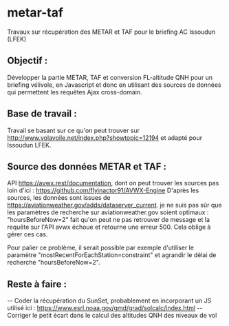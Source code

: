 # metar-taf
Travaux sur récupération des METAR et TAF pour le briefing AC Issoudun (LFEK)


Objectif :
--------
Développer la partie METAR, TAF et conversion FL-altitude QNH pour un briefing vélivole, en Javascript et donc en utilisant des sources de données qui permettent les requêtes Ajax cross-domain.


Base de travail :
---------------
Travail se basant sur ce qu'on peut trouver sur http://www.volavoile.net/index.php?showtopic=12194 et adapté pour Issoudun LFEK.


Source des données METAR et TAF :
-------------------------------
API https://avwx.rest/documentation, dont on peut trouver les sources pas loin d'ici : https://github.com/flyinactor91/AVWX-Engine
D'après les sources, les données sont issues de https://aviationweather.gov/adds/dataserver_current.
je ne suis pas sûr que les paramètres de recherche sur aviationweather.gov soient optimaux : "hoursBeforeNow=2" fait qu'on peut ne pas retrouver de message et la requête sur l'API avwx échoue et retourne une erreur 500. Cela oblige à gérer ces cas.

Pour palier ce problème, il serait possible par exemple d'utiliser le paramètre "mostRecentForEachStation=constraint" et agrandir le délai de recherche "hoursBeforeNow=2".


Reste à faire :
-------------
-- Coder la récupération du SunSet, probablement en incorporant un JS utilisé ici : https://www.esrl.noaa.gov/gmd/grad/solcalc/index.html
-- Corriger le petit écart dans le calcul des altitudes QNH des niveaux de vol
